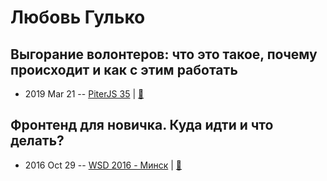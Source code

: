 # Любовь Гулько

## Выгорание волонтеров: что это такое, почему происходит и как с этим работать
- 2019 Mar 21 -- [PiterJS 35](https://www.youtube.com/watch?v=jX91TiPihv0)  | [:notebook:](https://fs.piterjs.org/events/35/gulko.pdf)  
## Фронтенд для новичка. Куда идти и что делать?
- 2016 Oct 29 -- [WSD 2016 - Минск](https://www.youtube.com/watch?v=G9hMm77B1dk)  | [:notebook:](https://wsd.events/2016/10/29/pres/frontend-youth.pdf)  
